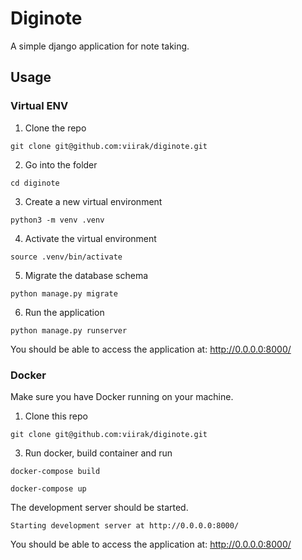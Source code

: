 # Diginote
A simple django application for note taking.

## Usage

### Virtual ENV

1. Clone the repo
```
git clone git@github.com:viirak/diginote.git
```
2. Go into the folder
```
cd diginote
```
3. Create a new virtual environment
```
python3 -m venv .venv
```
4. Activate the virtual environment
```
source .venv/bin/activate
```
5. Migrate the database schema
```
python manage.py migrate
```
6. Run the application
```
python manage.py runserver
```
You should be able to access the application at:
http://0.0.0.0:8000/

### Docker

Make sure you have Docker running on your machine.

1. Clone this repo

```
git clone git@github.com:viirak/diginote.git
```
3. Run docker, build container and run
```
docker-compose build
```
```
docker-compose up
```

The development server should be started.
```
Starting development server at http://0.0.0.0:8000/
```

You should be able to access the application at:
http://0.0.0.0:8000/
